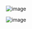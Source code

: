 ![image](https://user-images.githubusercontent.com/42132857/84597939-c8713580-ae84-11ea-995e-3a8aaeb7333d.png)

![image](https://user-images.githubusercontent.com/42132857/84597917-b099b180-ae84-11ea-9d4d-a7e1c0912712.png)
